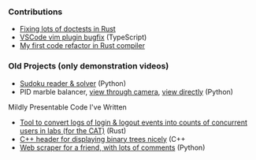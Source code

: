 ### Contributions
- [Fixing lots of doctests in Rust](https://github.com/rust-lang/rust/pull/96094)
- [VSCode vim plugin bugfix](https://github.com/VSCodeVim/Vim/pull/8533) (TypeScript)
- [My first code refactor in Rust compiler](https://github.com/rust-lang/rust/pull/97609)

### Old Projects (only demonstration videos)
- [Sudoku reader & solver](https://youtu.be/ApzdUKcGoEg) (Python)
- PID marble balancer, [view through camera](https://youtu.be/N8149KjlDp8), [view directly](https://youtu.be/khTxOVdZbxM) (Python)

Mildly Presentable Code I've Written
- [Tool to convert logs of login & logout events into counts of concurrent users in labs (for the CAT)](https://gitlab.cat.pdx.edu/relliot_cat/lab-usage) (Rust)
- [C++ header for displaying binary trees nicely](https://gitlab.cat.pdx.edu/relliot_cat/tree-print) (C++
- [Web scraper for a friend, with lots of comments](https://github.com/Elliot-Roberts/shane_dota_data) (Python)
